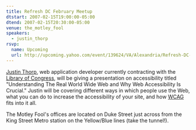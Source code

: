 ```yaml
---
title: Refresh DC February Meetup
dtstart: 2007-02-15T19:00:00-05:00
dtend: 2007-02-15T20:30:00-05:00
venue: the_motley_fool
speakers:
  - justin_thorp
rsvp:
  name: Upcoming
  url: http://upcoming.yahoo.com/event/139624/VA/Alexandria/Refresh-DC-February-meetup/The-Motley-Fool/
---
```


[Justin Thorp](http://www.undercovergeek.net), web application developer currently contracting with the [Library of Congress](http://www.loc.gov), will be giving a presentation on accessibility titled "Understanding The Real World Wide Web and Why Web Accessibility Is Crucial." Justin will be covering different ways in which people use the Web, what you can do to increase the accessibility of your site, and how [WCAG](http://www.w3.org/TR/WAI-WEBCONTENT) fits into it all.

The Motley Fool's offices are located on Duke Street just across from the King Street Metro station on the Yellow/Blue lines (take the tunnel!).